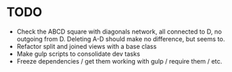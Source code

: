 TODO
====

* Check the ABCD square with diagonals network, all connected to D, no outgoing
  from D. Deleting A-D should make no difference, but seems to.
* Refactor split and joined views with a base class
* Make gulp scripts to consolidate dev tasks
* Freeze dependencies / get them working with gulp / require them / etc.
